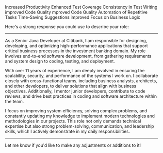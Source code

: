 Increased Productivity
Enhanced Test Coverage
Consistency in Test Writing
improved Code Quality
mproved Code Quality
Automation of Repetitive Tasks
 Time-Saving Suggestions
 improved Focus on Business Logic


Here's a strong response you could use to describe your role:


---

As a Senior Java Developer at Citibank, I am responsible for designing, developing, and optimizing high-performance applications that support critical business processes in the investment banking domain. My role involves end-to-end software development, from gathering requirements and system design to coding, testing, and deployment.

With over 11 years of experience, I am deeply involved in ensuring the scalability, security, and performance of the systems I work on. I collaborate closely with cross-functional teams, including business analysts, architects, and other developers, to deliver solutions that align with business objectives. Additionally, I mentor junior developers, contribute to code reviews, and drive best practices in coding and software architecture within the team.

I focus on improving system efficiency, solving complex problems, and constantly updating my knowledge to implement modern technologies and methodologies in our projects. This role not only demands technical expertise but also strong problem-solving, communication, and leadership skills, which I actively demonstrate in my daily responsibilities.


---

Let me know if you'd like to make any adjustments or additions to it!

